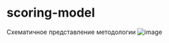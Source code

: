 # scoring-model

Схематичное представление методологии
![image](https://github.com/user-attachments/assets/b8aa8516-ac03-4115-8a91-a11dfd2f1d03)
